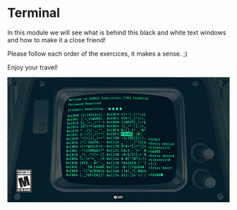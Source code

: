 # Terminal

In this module we will see what is behind this black and white text windows and how to make it a close friend!

Please follow each order of the exercices, it makes a sense. ;)

Enjoy your travel!

![terminal](./assets/terminal.gif)